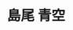 ---
# Display name
title: 島尾 青空

# Username (this should match the folder name)
authors:
  - aozora-shimao

# Is this the primary user of the site?
superuser: false

# Role/position
role: 博士（D2）

# D: 10, 9, 8, 7
# M: 6, 5, 4
# B: 3, 2, 1
weight: 7

# Organizations/Affiliations
organizations:
  - name: 静岡大学
    url: ''

# Short bio
bio: ''

interests: []

# education:
#   courses: []

# Social/Academic Networking
social: []

# Email for Gravatar
email: ''

# Highlight?
highlight_name: false

# User groups
user_groups:
  - 博士課程
  - 学生
  - メンバー
--- 